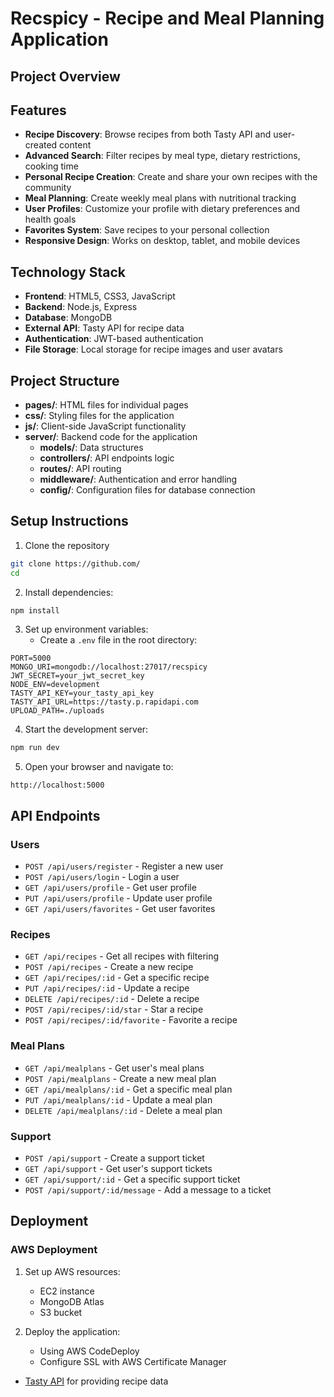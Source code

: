 # Recspicy - Recipe and Meal Planning Application

## Project Overview


## Features

- **Recipe Discovery**: Browse recipes from both Tasty API and user-created content
- **Advanced Search**: Filter recipes by meal type, dietary restrictions, cooking time
- **Personal Recipe Creation**: Create and share your own recipes with the community
- **Meal Planning**: Create weekly meal plans with nutritional tracking
- **User Profiles**: Customize your profile with dietary preferences and health goals
- **Favorites System**: Save recipes to your personal collection
- **Responsive Design**: Works on desktop, tablet, and mobile devices

## Technology Stack

- **Frontend**: HTML5, CSS3, JavaScript
- **Backend**: Node.js, Express
- **Database**: MongoDB
- **External API**: Tasty API for recipe data
- **Authentication**: JWT-based authentication
- **File Storage**: Local storage for recipe images and user avatars

## Project Structure

- **pages/**: HTML files for individual pages
- **css/**: Styling files for the application
- **js/**: Client-side JavaScript functionality
- **server/**: Backend code for the application
  - **models/**: Data structures
  - **controllers/**: API endpoints logic
  - **routes/**: API routing
  - **middleware/**: Authentication and error handling
  - **config/**: Configuration files for database connection

## Setup Instructions

1. Clone the repository
```bash
git clone https://github.com/
cd 
```

2. Install dependencies:
```bash
npm install
```

3. Set up environment variables:
   - Create a `.env` file in the root directory:
```
PORT=5000
MONGO_URI=mongodb://localhost:27017/recspicy
JWT_SECRET=your_jwt_secret_key
NODE_ENV=development
TASTY_API_KEY=your_tasty_api_key
TASTY_API_URL=https://tasty.p.rapidapi.com
UPLOAD_PATH=./uploads
```

4. Start the development server:
```bash
npm run dev
```

5. Open your browser and navigate to:
```
http://localhost:5000
```

## API Endpoints

### Users
- `POST /api/users/register` - Register a new user
- `POST /api/users/login` - Login a user
- `GET /api/users/profile` - Get user profile
- `PUT /api/users/profile` - Update user profile
- `GET /api/users/favorites` - Get user favorites

### Recipes
- `GET /api/recipes` - Get all recipes with filtering
- `POST /api/recipes` - Create a new recipe
- `GET /api/recipes/:id` - Get a specific recipe
- `PUT /api/recipes/:id` - Update a recipe
- `DELETE /api/recipes/:id` - Delete a recipe
- `POST /api/recipes/:id/star` - Star a recipe
- `POST /api/recipes/:id/favorite` - Favorite a recipe

### Meal Plans
- `GET /api/mealplans` - Get user's meal plans
- `POST /api/mealplans` - Create a new meal plan
- `GET /api/mealplans/:id` - Get a specific meal plan
- `PUT /api/mealplans/:id` - Update a meal plan
- `DELETE /api/mealplans/:id` - Delete a meal plan

### Support
- `POST /api/support` - Create a support ticket
- `GET /api/support` - Get user's support tickets
- `GET /api/support/:id` - Get a specific support ticket
- `POST /api/support/:id/message` - Add a message to a ticket

## Deployment

### AWS Deployment
1. Set up AWS resources:
   - EC2 instance
   - MongoDB Atlas
   - S3 bucket

2. Deploy the application:
   - Using AWS CodeDeploy
   - Configure SSL with AWS Certificate Manager


- [Tasty API](https://rapidapi.com/apidojo/api/tasty/) for providing recipe data



